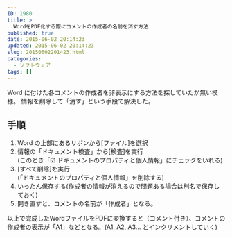 ```yaml
---
ID: 1980
title: >
  WordをPDF化する際にコメントの作成者の名前を消す方法
published: true
date: 2015-06-02 20:14:23
updated: 2015-06-02 20:14:23
slug: 20150602201423.html
categories:
  - ソフトウェア
tags: []
---
```


Word に付けた各コメントの作成者を非表示にする方法を探していたが無い模様。
情報を削除して「消す」という手段で解決した。

<!--more-->
<h2>手順</h2>
<ol>
<li>Word の上部にあるリボンから[ファイル]を選択</li>
<li>情報の「ドキュメント検査」から[検査]を実行<br>(このとき「☑ ドキュメントのプロパティと個人情報」にチェックをいれる)</li>
<li>[すべて削除]を実行<br>(「ドキュメントのプロパティと個人情報」を削除する)</li>
<li>いったん保存する(作成者の情報が消えるので問題ある場合は別名で保存しておく)</li>
<li>開き直すと、コメントの名前が「作成者」となる。</li>
</ol>

<p>以上で完成したWordファイルをPDFに変換すると（コメント付き）、コメントの作成者の表示が「A1」などとなる。(A1, A2, A3… とインクリメントしていく)</p>
